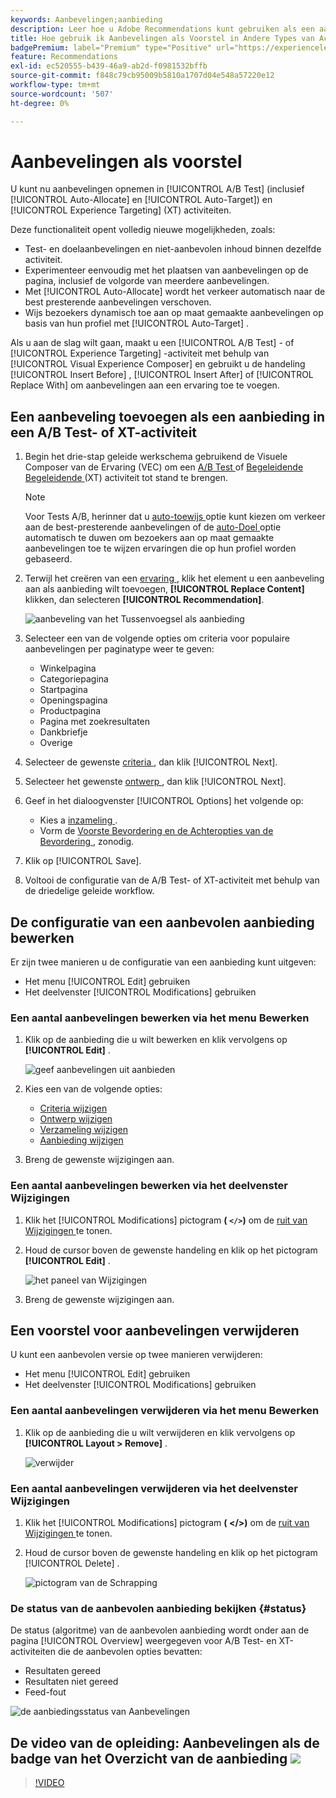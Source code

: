 ```yaml
---
keywords: Aanbevelingen;aanbieding
description: Leer hoe u Adobe Recommendations kunt gebruiken als een aanbieding voor A/B-tests (inclusief automatisch toewijzen en automatisch richten) en Experience Targeting (XT)-activiteiten.
title: Hoe gebruik ik Aanbevelingen als Voorstel in Andere Types van Activiteit?
badgePremium: label="Premium" type="Positive" url="https://experienceleague.adobe.com/docs/target/using/introduction/intro.html?lang=en#premium newtab=true" tooltip="Kijk wat er in Target Premium is opgenomen."
feature: Recommendations
exl-id: ec520555-b439-46a9-ab2d-f0981532bffb
source-git-commit: f848c79cb95009b5810a1707d04e548a57220e12
workflow-type: tm+mt
source-wordcount: '507'
ht-degree: 0%

---
```


# Aanbevelingen als voorstel

U kunt nu aanbevelingen opnemen in [!UICONTROL A/B Test] (inclusief [!UICONTROL Auto-Allocate] en [!UICONTROL Auto-Target]) en [!UICONTROL Experience Targeting] (XT) activiteiten.

Deze functionaliteit opent volledig nieuwe mogelijkheden, zoals:

* Test- en doelaanbevelingen en niet-aanbevolen inhoud binnen dezelfde activiteit.
* Experimenteer eenvoudig met het plaatsen van aanbevelingen op de pagina, inclusief de volgorde van meerdere aanbevelingen.
* Met [!UICONTROL Auto-Allocate] wordt het verkeer automatisch naar de best presterende aanbevelingen verschoven.
* Wijs bezoekers dynamisch toe aan op maat gemaakte aanbevelingen op basis van hun profiel met [!UICONTROL Auto-Target] .

Als u aan de slag wilt gaan, maakt u een [!UICONTROL A/B Test] - of [!UICONTROL Experience Targeting] -activiteit met behulp van [!UICONTROL Visual Experience Composer] en gebruikt u de handeling [!UICONTROL Insert Before] , [!UICONTROL Insert After] of [!UICONTROL Replace With] om aanbevelingen aan een ervaring toe te voegen.

## Een aanbeveling toevoegen als een aanbieding in een A/B Test- of XT-activiteit

1. Begin het drie-stap geleide werkschema gebruikend de Visuele Composer van de Ervaring (VEC) om een [ A/B Test ](/help/main/c-activities/t-test-ab/t-test-create-ab/test-create-ab.md) of [ Begeleidende Begeleidende ](/help/main/c-activities/t-experience-target/t-xt-create/xt-create.md) (XT) activiteit tot stand te brengen.

   >[!NOTE]
   >
   >Voor Tests A/B, herinner dat u [ auto-toewijs ](/help/main/c-activities/automated-traffic-allocation/automated-traffic-allocation.md) optie kunt kiezen om verkeer aan de best-presterende aanbevelingen of de [ auto-Doel ](/help/main/c-activities/auto-target/auto-target-to-optimize.md) optie automatisch te duwen om bezoekers aan op maat gemaakte aanbevelingen toe te wijzen ervaringen die op hun profiel worden gebaseerd.

1. Terwijl het creëren van een [ ervaring ](/help/main/c-experiences/c-visual-experience-composer/viztarget-options.md), klik het element u een aanbeveling aan als aanbieding wilt toevoegen, **[!UICONTROL Replace Content]** klikken, dan selecteren **[!UICONTROL Recommendation]**.

   ![ aanbeveling van het Tussenvoegsel als aanbieding ](/help/main/c-recommendations/t-create-recs-activity/assets/recs-as-offer.png)

1. Selecteer een van de volgende opties om criteria voor populaire aanbevelingen per paginatype weer te geven:

   * Winkelpagina
   * Categoriepagina
   * Startpagina
   * Openingspagina
   * Productpagina
   * Pagina met zoekresultaten
   * Dankbriefje
   * Overige

1. Selecteer de gewenste [ criteria ](/help/main/c-recommendations/c-algorithms/algorithms.md), dan klik [!UICONTROL Next].
1. Selecteer het gewenste [ ontwerp ](/help/main/c-recommendations/c-design-overview/design-overview.md), dan klik [!UICONTROL Next].
1. Geef in het dialoogvenster [!UICONTROL Options] het volgende op:

   * Kies a [ inzameling ](/help/main/c-recommendations/c-products/collections.md).
   * Vorm de [ Voorste Bevordering en de Achteropties van de Bevordering ](/help/main/c-recommendations/t-create-recs-activity/adding-promotions.md), zonodig.

1. Klik op [!UICONTROL Save].
1. Voltooi de configuratie van de A/B Test- of XT-activiteit met behulp van de driedelige geleide workflow.

## De configuratie van een aanbevolen aanbieding bewerken

Er zijn twee manieren u de configuratie van een aanbieding kunt uitgeven:

* Het menu [!UICONTROL Edit] gebruiken
* Het deelvenster [!UICONTROL Modifications] gebruiken

### Een aantal aanbevelingen bewerken via het menu Bewerken

1. Klik op de aanbieding die u wilt bewerken en klik vervolgens op **[!UICONTROL Edit]** .

   ![ geef aanbevelingen uit aanbieden ](/help/main/c-recommendations/assets/recs-offer-edit.png)

1. Kies een van de volgende opties:

   * [Criteria wijzigen](/help/main/c-recommendations/c-algorithms/algorithms.md)
   * [Ontwerp wijzigen](/help/main/c-recommendations/c-design-overview/design-overview.md)
   * [Verzameling wijzigen](/help/main/c-recommendations/c-products/collections.md)
   * [Aanbieding wijzigen](/help/main/c-recommendations/t-create-recs-activity/adding-promotions.md)

1. Breng de gewenste wijzigingen aan.

### Een aantal aanbevelingen bewerken via het deelvenster Wijzigingen

1. Klik het [!UICONTROL Modifications] pictogram **( `</>`)** om de [ ruit van Wijzigingen ](/help/main/c-experiences/c-visual-experience-composer/c-vec-code-editor/vec-code-editor.md) te tonen.
1. Houd de cursor boven de gewenste handeling en klik op het pictogram **[!UICONTROL Edit]** .

   ![ het paneel van Wijzigingen ](/help/main/c-recommendations/assets/recs-offer-modifications.png)

1. Breng de gewenste wijzigingen aan.

## Een voorstel voor aanbevelingen verwijderen

U kunt een aanbevolen versie op twee manieren verwijderen:

* Het menu [!UICONTROL Edit] gebruiken
* Het deelvenster [!UICONTROL Modifications] gebruiken

### Een aantal aanbevelingen verwijderen via het menu Bewerken

1. Klik op de aanbieding die u wilt verwijderen en klik vervolgens op **[!UICONTROL Layout > Remove]** .

   ![ verwijder ](/help/main/c-recommendations/assets/recs-offer-remove.png)

### Een aantal aanbevelingen verwijderen via het deelvenster Wijzigingen

1. Klik het [!UICONTROL Modifications] pictogram **( &lt;/>)** om de [ ruit van Wijzigingen ](/help/main/c-experiences/c-visual-experience-composer/c-vec-code-editor/vec-code-editor.md) te tonen.
1. Houd de cursor boven de gewenste handeling en klik op het pictogram [!UICONTROL Delete] .

   ![ pictogram van de Schrapping ](/help/main/c-recommendations/assets/recs-offer-delete.png)

### De status van de aanbevolen aanbieding bekijken {#status}

De status (algoritme) van de aanbevolen aanbieding wordt onder aan de pagina [!UICONTROL Overview] weergegeven voor A/B Test- en XT-activiteiten die de aanbevolen opties bevatten:

* Resultaten gereed
* Resultaten niet gereed
* Feed-fout

![ de aanbiedingsstatus van Aanbevelingen ](/help/main/c-recommendations/assets/recs-offer-status.png)

## De video van de opleiding: Aanbevelingen als de badge van het Overzicht van de aanbieding ![ ](/help/main/assets/overview.png)

>[!VIDEO](https://video.tv.adobe.com/v/28878)

